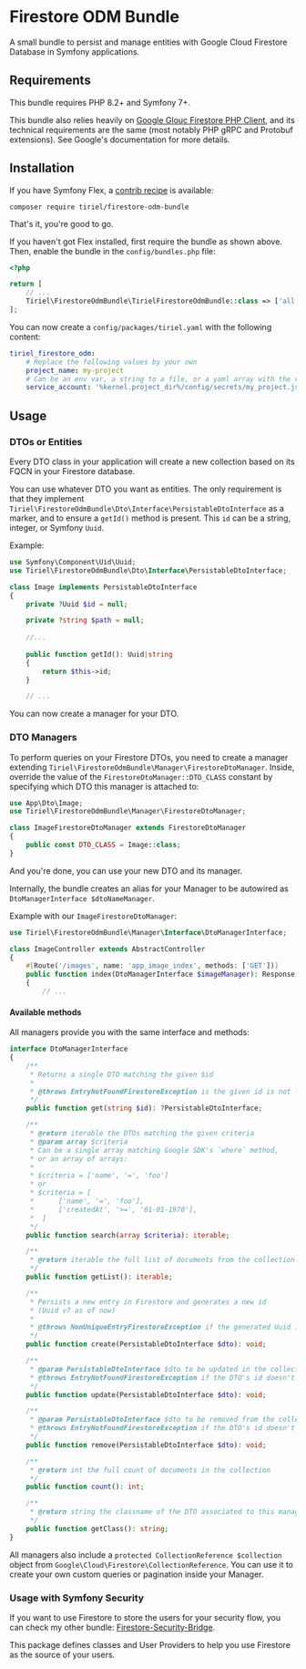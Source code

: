# Firestore ODM Bundle

A small bundle to persist and manage entities with Google Cloud Firestore Database in Symfony applications.

## Requirements

This bundle requires PHP 8.2+ and Symfony 7+.

This bundle also relies heavily on [Google Glouc Firestore PHP Client](https://cloud.google.com/php/docs/reference/cloud-firestore/latest), 
and its technical requirements are the same (most notably PHP gRPC and Protobuf extensions). See Google's documentation for more details.

## Installation

If you have Symfony Flex, a [contrib recipe](https://github.com/symfony/recipes-contrib) is available:

```shell
composer require tiriel/firestore-odm-bundle
```

That's it, you're good to go.

If you haven't got Flex installed, first require the bundle as shown above.
Then, enable the bundle in the `config/bundles.php` file:

```php
<?php

return [
    // ...
    Tiriel\FirestoreOdmBundle\TirielFirestoreOdmBundle::class => ['all' => true],
];

```

You can now create a `config/packages/tiriel.yaml` with the following content:

```yaml
tiriel_firestore_odm:
    # Replace the following values by your own
    project_name: my-project
    # Can be an env var, a string to a file, or a yaml array with the values from the credentials file
    service_account: '%kernel.project_dir%/config/secrets/my_project.json'
```

## Usage

### DTOs or Entities

Every DTO class in your application will create a new collection based on its FQCN in your Firestore database.

You can use whatever DTO you want as entities. The only requirement is that they implement 
`Tiriel\FirestoreOdmBundle\Dto\Interface\PersistableDtoInterface` as a marker, and to ensure a `getId()` method 
is present. This `id` can be a string, integer, or Symfony `Uuid`.

Example:

```php
use Symfony\Component\Uid\Uuid;
use Tiriel\FirestoreOdmBundle\Dto\Interface\PersistableDtoInterface;

class Image implements PersistableDtoInterface
{
    private ?Uuid $id = null;

    private ?string $path = null;
    
    //...
    
    public function getId(): Uuid|string
    {
        return $this->id;
    }

    // ...
```

You can now create a manager for your DTO.

### DTO Managers

To perform queries on your Firestore DTOs, you need to create a manager extending `Tiriel\FirestoreOdmBundle\Manager\FirestoreDtoManager`.
Inside, override the value of the `FirestoreDtoManager::DTO_CLASS` constant by specifying which DTO this manager is attached to:

```php
use App\Dto\Image;
use Tiriel\FirestoreOdmBundle\Manager\FirestoreDtoManager;

class ImageFirestoreDtoManager extends FirestoreDtoManager
{
    public const DTO_CLASS = Image::class;
}
```

And you're done, you can use your new DTO and its manager.

Internally, the bundle creates an alias for your Manager to be autowired as `DtoManagerInterface $dtoNameManager`.

Example with our `ImageFirestoreDtoManager`:

```php
use Tiriel\FirestoreOdmBundle\Manager\Interface\DtoManagerInterface;

class ImageController extends AbstractController
{
    #[Route('/images', name: 'app_image_index', methods: ['GET'])]
    public function index(DtoManagerInterface $imageManager): Response
    {
        // ...
```

#### Available methods

All managers provide you with the same interface and methods:

```php
interface DtoManagerInterface
{
    /**
     * Returns a single DTO matching the given $id 
     * 
     * @throws EntryNotFoundFirestoreException is the given id is not found
     */
    public function get(string $id): ?PersistableDtoInterface;

    /**
     * @return iterable the DTOs matching the given criteria
     * @param array $criteria 
     * Can be a single array matching Google SDK's `where` method, 
     * or an array of arrays:
     * 
     * $criteria = ['name', '=', 'foo']
     * or 
     * $criteria = [
     *      ['name', '=', 'foo'],
     *      ['createdAt', '>=', '01-01-1970'],
     *  ]
     */
    public function search(array $criteria): iterable;

    /**
     * @return iterable the full list of documents from the collection
     */
    public function getList(): iterable;

    /**
     * Persists a new entry in Firestore and generates a new id 
     * (Uuid v7 as of now)
     * 
     * @throws NonUniqueEntryFirestoreException if the generated Uuid is not unique
     */
    public function create(PersistableDtoInterface $dto): void;

    /**
     * @param PersistableDtoInterface $dto to be updated in the collection
     * @throws EntryNotFoundFirestoreException if the DTO's id doesn't exist in the collection
     */
    public function update(PersistableDtoInterface $dto): void;

    /**
     * @param PersistableDtoInterface $dto to be removed from the collection
     * @throws EntryNotFoundFirestoreException if the DTO's id doesn't exist in the collection
     */
    public function remove(PersistableDtoInterface $dto): void;

    /**
     * @return int the full count of documents in the collection
     */
    public function count(): int;

    /**
     * @return string the classname of the DTO associated to this manager
     */
    public function getClass(): string;
}
```

All managers also include a `protected CollectionReference $collection` object from `Google\Cloud\Firestore\CollectionReference`.
You can use it to create your own custom queries or pagination inside your Manager.

### Usage with Symfony Security

If you want to use Firestore to store the users for your security flow, you can check
my other bundle: [Firestore-Security-Bridge](https://github.com/Tiriel/firestore-security-bridge).

This package defines classes and User Providers to help you use Firestore as the source of your users.
